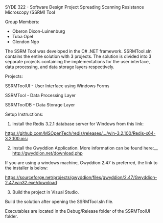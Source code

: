 SYDE 322 - Software Design Project
Spreading Scanning Resistance Microscopy (SSRM) Tool

Group Members:
- Oberon Dixon-Luinenburg
- Tuba Opel
- Glendon Ngo

The SSRM Tool was developed in the C# .NET framework. SSRMTool.sln contains the entire solution with 3 projects. The solution is divided into 3 separate projects containing the implementations for the user interface, data processing, and data storage layers respectively.

Projects:

SSRMToolUI - User Interface using Windows Forms

SSRMTool - Data Processing Layer

SSRMToolDB - Data Storage Layer

Setup Instructions:
1) Install the Redis 3.2.1 database server for Windows from this link:

https://github.com/MSOpenTech/redis/releases/.../win-3.2.100/Redis-x64-3.2.100.msi

2) Install the Gwyddion Application. More information can be found here:__
http://gwyddion.net/download.php

If you are using a windows machine, Gwyddion 2.47 is preferred, the link to the installer is below:

https://sourceforge.net/projects/gwyddion/files/gwyddion/2.47/Gwyddion-2.47.win32.exe/download

3) Build the project in Visual Studio.

Build the solution after opening the SSRMTool.sln file.

Executables are located in the Debug/Release folder of the SSRMToolUI folder.
